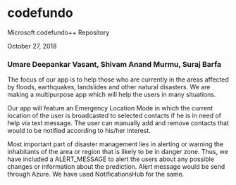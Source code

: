 # codefundo
Microsoft codefundo++ Repository

October 27, 2018

### Umare Deepankar Vasant, Shivam Anand Murmu, Suraj Barfa 

The focus of our app is to help those who are currently in the areas affected by floods, earthquakes, landslides and other natural disasters. We are making a multipurpose app which will help the users in many situations.


Our app will feature an Emergency Location Mode in which the current location of the user is broadcasted to selected contacts if he is in need of help  via text message. 
The user can manually add and remove contacts that would to be notified according to his/her interest.

Most important part of disaster management lies in alerting or warning the inhabitants of the area or region that is likely to be in danger zone. Thus, we have included a ALERT_MESSAGE to alert the users about any possible changes or information about the prediction. Alert message would be send through Azure. We have used NotificationsHub for the same.